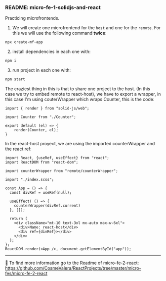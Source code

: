 ### README: micro-fe-1-solidjs-and-react

Practicing microfrontends. 

1. We will create one microfrontend for the `host` and one for the `remote`. For this we will use the following command **twice**: 
```bash
npx create-mf-app
```
2. install dependencies in each one with:
```bash
npm i
```
3. run project in each one with:
```bash
npm start
```

The craziest thing in this is that to share one project to the host. (In this case we try to embed remote to react-host), we have to export a wrapper, in this case I'm using couterWrapper which wraps Counter, this is the code:
```
import { render } from "solid-js/web";

import Counter from "./Counter";

export default (el) => {
    render(Counter, el);
}
```

In the react-host proyect, we are using the imported counterWrapper and the react ref:
```
import React, {useRef, useEffect} from "react";
import ReactDOM from "react-dom";

import counterWrapper from "remote/counterWrapper";

import "./index.scss";

const App = () => {
  const divRef = useRef(null);

  useEffect( () => {
    counterWrapper(divRef.current)
  }, []);

  return (
    <div className="mt-10 text-3xl mx-auto max-w-6xl">
      <div>Name: react-host</div>
      <div ref={divRef}></div>
    </div>
  );
};
ReactDOM.render(<App />, document.getElementById("app"));
```

---

🔗 To find more information go to the Readme of micro-fe-2-react: https://github.com/CosmeValera/ReactProjects/tree/master/micro-fes/micro-fe-2-react
